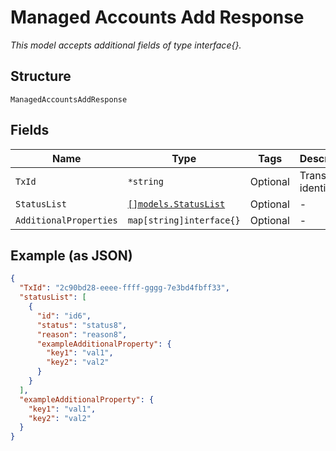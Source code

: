 
# Managed Accounts Add Response

*This model accepts additional fields of type interface{}.*

## Structure

`ManagedAccountsAddResponse`

## Fields

| Name | Type | Tags | Description |
|  --- | --- | --- | --- |
| `TxId` | `*string` | Optional | Transaction identifier |
| `StatusList` | [`[]models.StatusList`](../../doc/models/status-list.md) | Optional | - |
| `AdditionalProperties` | `map[string]interface{}` | Optional | - |

## Example (as JSON)

```json
{
  "TxId": "2c90bd28-eeee-ffff-gggg-7e3bd4fbff33",
  "statusList": [
    {
      "id": "id6",
      "status": "status8",
      "reason": "reason8",
      "exampleAdditionalProperty": {
        "key1": "val1",
        "key2": "val2"
      }
    }
  ],
  "exampleAdditionalProperty": {
    "key1": "val1",
    "key2": "val2"
  }
}
```

